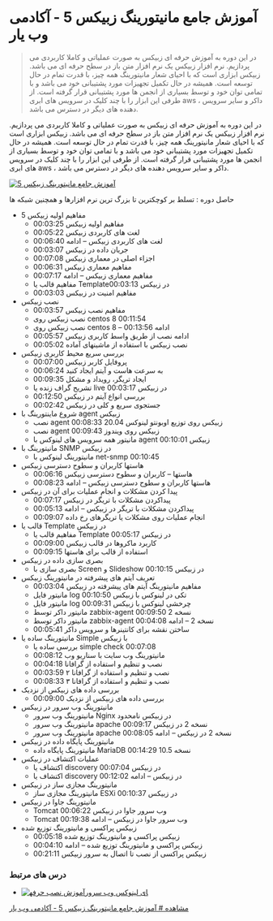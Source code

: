 # آموزش جامع مانیتورینگ زبیکس 5 - آکادمی وب یار

> در این دوره به آموزش حرفه ای زبیکس به صورت عملیاتی و کاملا کاربردی می پردازیم. نرم افزار زبیکس یک نرم افزار متن باز در سطح حرفه ای می باشد. زبیکس ابزاری است که با احیای شعار مانیتورینگ همه چیز، با قدرت تمام در حال توسعه است. همیشه در حال تکمیل تجهیزات مورد پشتیبانی خود می باشد و با تمامی توان خود و توسط بسیاری از انجمن ها مورد پشتیبانی قرار گرفته است. از طرفی این ابزار را با چند کلیک در سرویس های ابری aws ، داکر و سایر سرویس دهنده های دیگر در دسترس می باشد.


    

در این دوره به آموزش حرفه ای زبیکس به صورت عملیاتی و کاملا کاربردی می پردازیم. نرم افزار زبیکس یک نرم افزار متن باز در سطح حرفه ای می باشد. زبیکس ابزاری است که با احیای شعار مانیتورینگ همه چیز، با قدرت تمام در حال توسعه است. همیشه در حال تکمیل تجهیزات مورد پشتیبانی خود می باشد و با تمامی توان خود و توسط بسیاری از انجمن ها مورد پشتیبانی قرار گرفته است. از طرفی این ابزار را با چند کلیک در سرویس های ابری aws ، داکر و سایر سرویس دهنده های دیگر در دسترس می باشد.

[![آموزش جامع مانیتورینگ زبیکس 5](https://academy.webyar.co/wp-content/uploads/2021/11/CourseFirsPage.png)](https://academy.webyar.co/course/%d8%a2%d9%85%d9%88%d8%b2%d8%b4-%d8%ac%d8%a7%d9%85%d8%b9-%d9%85%d8%a7%d9%86%db%8c%d8%aa%d9%88%d8%b1%db%8c%d9%86%da%af-%d8%b2%d8%a8%db%8c%da%a9%d8%b3-5/)

حاصل دوره : تسلط بر کوچکترین تا بزرگ ترین نرم افزارها و همچنین شبکه ها

*   مفاهیم اولیه زبیکس 5
    *   مفاهیم اولیه زبیکس 00:03:25
    *   لغت های کاربردی زبیکس 00:05:22
    *   لغت های کاربردی زبیکس – ادامه 00:06:40
    *   جریان داده در زبیکس 00:03:07
    *   اجزاء اصلی در معماری زبیکس 00:07:08
    *   مفاهیم معماری زبیکس 00:06:31
    *   مفاهیم معماری زبیکس – ادامه 00:07:17
    *   مفاهیم قالب یا Templateدر زبیکس 00:03:13
    *   مفاهیم امنیت در زبیکس 00:03:03
*   نصب زبیکس
    *   مفاهیم نصب زبیکس 00:03:57
    *   نصب زبیکس روی centos 8 00:11:54
    *   نصب زبیکس روی centos 8 – ادامه 00:13:56
    *   ادامه نصب از طریق واسط کاربری زبیکس 00:05:57
    *   نصب زبیکس با استفاده از ماشینهای آماده 00:05:02
*   بررسی سریع محیط کاربری زبیکس
    *   پروفایل کاربر زبیکس 00:07:00
    *   به سرعت هاست و آیتم ایجاد کنید 00:06:24
    *   ایجاد تریگر، رویداد و مشکل 00:09:35
    *   تشریح گراف زنده یا live در زبیکس 00:03:17
    *   بررسی انواع آیتم در زبیکس 00:12:50
    *   جستجوی سریع و کلی در زبیکس 00:02:42
*   شروع ماینتورینگ با agent زبیکس
    *   نصب agent زبیکس روی توزیع اوبونتو لینوکس 20.04 00:08:33
    *   نصب agent زبیکس روی ویندوز 00:09:43
    *   مانیتور همه سرویس های لینوکس با agent زبیکس 00:10:01
*   مانیتورینگ با SNMP در زبیکس
    *   مانیتورینگ لینوکس با net-snmp 00:10:45
*   هاستها کاربران و سطوح دسترسی زبیکس
    *   هاستها – کاربران و سطوح دسترسی زبیکس 00:06:16
    *   هاستها کاربران و سطوح دسترسی زبیکس – ادامه 00:08:23
*   پیدا کردن مشکلات و انجام عملیات برای آن در زبیکس
    *   پیداکردن مشکلات با تریگر در زبیکس 00:07:17
    *   پیداکردن مشکلات با تریگر در زبیکس – ادامه 00:05:13
    *   انجام عملیات روی مشکلات یا تریگرهای رخ داده 00:09:07
*   قالب یا Template در زبیکس
    *   مفاهیم قالب یا Template در زبیکس 00:05:17
    *   کاربرد ماکروها در قالب زبیکس 00:09:00
    *   استفاده از قالب برای هاستها 00:09:15
*   بصری سازی داده در زبیکس
    *   بصری سازی با Screen و Slideshow در زبیکس 00:10:15
*   تعریف آیتم های پیشرفته در مانیتورینگ زبیکس
    *   مفاهیم مانیتورینگ آیتم های پیشرفته در زبیکس 00:03:04
    *   مانیتور فایل log تکی در لینوکس با زبیکس 00:10:50
    *   مانیتور فایل log چرخشی لینوکس با زبیکس 00:09:31
    *   مانیتور داکر توسط zabbix-agent نسخه 2 00:09:50
    *   مانیتور داکر توسط zabbix-agent نسخه 2 – ادامه 00:04:08
    *   ساختن نقشه برای کانتینرها و سرویس داکر 00:05:41
*   مانیتورینگ ساده یا Simple با زبیکس
    *   بررسی ساده یا simple check 00:07:08
    *   مانیتورینگ وب سایت با سناریو وب 00:08:12
    *   نصب و تنظیم و استفاده از گرافانا 00:04:18
    *   نصب و تنظیم و استفاده از گرافانا ۲ 00:03:59
    *   نصب و تنظیم و استفاده از گرافانا ۳ 00:08:33
*   بررسی داده های زبیکس از نزدیک
    *   بررسی داده های زبیکس از نزدیک 00:09:00
*   مانیتورینگ وب سرور در زبیکس
    *   مانیتورینگ وب سرور Nginx در زبیکس نامحدود
    *   مانیتورینگ وب سرور apache نسخه 2 در زبیکس 00:09:17
    *   مانیتورینگ وب سرور apache نسخه 2 در زبیکس – ادامه 00:08:05
*   مانیتورینگ پایگاه داده در زبیکس
    *   مانیتورینگ پایگاه داده MariaDB نسخه 10.5 00:14:29
*   عملیات اکتشاف در زبیکس
    *   اکتشاف یا discovery در زبیکس 00:07:04
    *   اکتشاف یا discovery در زبیکس – ادامه 00:12:02
*   مانیتورینگ مجازی ساز در زبیکس
    *   مانیتورینگ مجازی ساز ESXi در زبیکس 00:10:37
*   مانیتورینگ جاوا در زبیکس
    *   Tomcat وب سرور جاوا در زبیکس 00:06:22
    *   Tomcat وب سرور جاوا در زبیکس – ادامه 00:19:38
*   زبیکس پراکسی و مانیتورینگ توزیع شده
    *   زبیکس پراکسی و مانیتورینگ توزیع شده 00:05:18
    *   زبیکس پراکسی و مانیتورینگ توزیع شده – ادامه 00:04:10
    *   زبیکس پراکسی از نصب تا اتصال به سرور زبیکس 00:21:11

### درس های مرتبط

*   [![آموزش نصب حرفه‎ای لینوکس وب سرور](https://academy.webyar.co/wp-content/uploads/2021/11/CourseFirsPageLAMP-webyar.png)](https://academy.webyar.co/wp-content/uploads/2021/11/000-introduction-mastering-webserver-webyar.co_.mp4)


[مشاهده # آموزش جامع مانیتورینگ زبیکس 5 - آکادمی وب یار](https://academy.webyar.co/course/%d8%a2%d9%85%d9%88%d8%b2%d8%b4-%d8%ac%d8%a7%d9%85%d8%b9-%d9%85%d8%a7%d9%86%db%8c%d8%aa%d9%88%d8%b1%db%8c%d9%86%da%af-%d8%b2%d8%a8%db%8c%da%a9%d8%b3-5/)